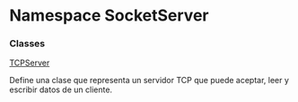 # <a id="SocketServer"></a> Namespace SocketServer

### Classes

 [TCPServer](SocketServer.TCPServer.md)

Define una clase que representa un servidor TCP que puede aceptar, leer y escribir datos de un cliente.

